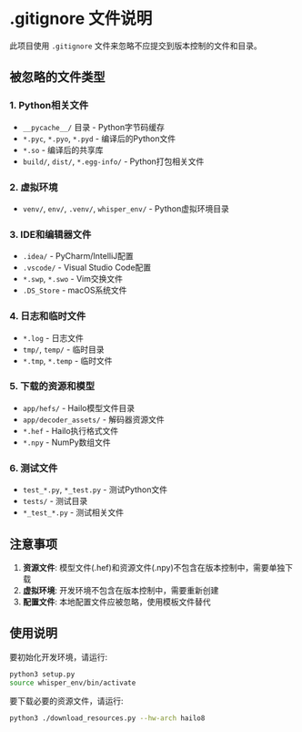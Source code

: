 # .gitignore 文件说明

此项目使用 `.gitignore` 文件来忽略不应提交到版本控制的文件和目录。

## 被忽略的文件类型

### 1. Python相关文件
- `__pycache__/` 目录 - Python字节码缓存
- `*.pyc`, `*.pyo`, `*.pyd` - 编译后的Python文件
- `*.so` - 编译后的共享库
- `build/`, `dist/`, `*.egg-info/` - Python打包相关文件

### 2. 虚拟环境
- `venv/`, `env/`, `.venv/`, `whisper_env/` - Python虚拟环境目录

### 3. IDE和编辑器文件
- `.idea/` - PyCharm/IntelliJ配置
- `.vscode/` - Visual Studio Code配置
- `*.swp`, `*.swo` - Vim交换文件
- `.DS_Store` - macOS系统文件

### 4. 日志和临时文件
- `*.log` - 日志文件
- `tmp/`, `temp/` - 临时目录
- `*.tmp`, `*.temp` - 临时文件

### 5. 下载的资源和模型
- `app/hefs/` - Hailo模型文件目录
- `app/decoder_assets/` - 解码器资源文件
- `*.hef` - Hailo执行格式文件
- `*.npy` - NumPy数组文件

### 6. 测试文件
- `test_*.py`, `*_test.py` - 测试Python文件
- `tests/` - 测试目录
- `*_test_*.py` - 测试相关文件

## 注意事项

1. **资源文件**: 模型文件(.hef)和资源文件(.npy)不包含在版本控制中，需要单独下载
2. **虚拟环境**: 开发环境不包含在版本控制中，需要重新创建
3. **配置文件**: 本地配置文件应被忽略，使用模板文件替代

## 使用说明

要初始化开发环境，请运行:
```bash
python3 setup.py
source whisper_env/bin/activate
```

要下载必要的资源文件，请运行:
```bash
python3 ./download_resources.py --hw-arch hailo8
```